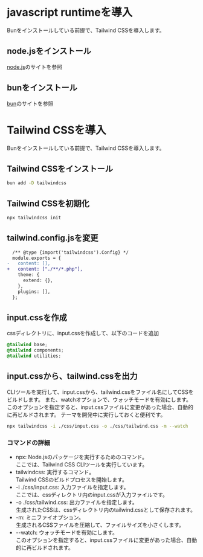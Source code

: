 # javascript runtimeを導入

Bunをインストールしている前提で、Tailwind CSSを導入します。

## node.jsをインストール

[node.js](https://nodejs.org/)のサイトを参照

## bunをインストール

[bun](https://bun.sh/)のサイトを参照

# Tailwind CSSを導入

Bunをインストールしている前提で、Tailwind CSSを導入します。

## Tailwind CSSをインストール

```sh
bun add -D tailwindcss
```

## Tailwind CSSを初期化

```sh
npx tailwindcss init
```

## tailwind.config.jsを変更

```diff js:tailwind.config.js
  /** @type {import('tailwindcss').Config} */
  module.exports = {
-   content: [],
+   content: ["./**/*.php"],
    theme: {
      extend: {},
    },
    plugins: [],
  };
```

## input.cssを作成

cssディレクトリに、input.cssを作成して、以下のコードを追加

```css:css/input.css
@tailwind base;
@tailwind components;
@tailwind utilities;
```

## input.cssから、tailwind.cssを出力

CLIツールを実行して、input.cssから、tailwind.cssをファイル名にしてCSSをビルドします。
また、watchオプションで、ウォッチモードを有効にします。
このオプションを指定すると、input.cssファイルに変更があった場合、自動的に再ビルドされます。
テーマを開発中に実行しておくと便利です。

```sh
npx tailwindcss -i ./css/input.css -o ./css/tailwind.css -m --watch
```

### コマンドの詳細

- npx: Node.jsのパッケージを実行するためのコマンド。  
  ここでは、Tailwind CSS CLIツールを実行しています。
- tailwindcss: 実行するコマンド。  
  Tailwind CSSのビルドプロセスを開始します。
- -i ./css/input.css: 入力ファイルを指定します。  
  ここでは、cssディレクトリ内のinput.cssが入力ファイルです。
- -o ./css/tailwind.css: 出力ファイルを指定します。  
  生成されたCSSは、cssディレクトリ内のtailwind.cssとして保存されます。
- -m: ミニファイオプション。  
  生成されるCSSファイルを圧縮して、ファイルサイズを小さくします。
- --watch: ウォッチモードを有効にします。  
  このオプションを指定すると、input.cssファイルに変更があった場合、自動的に再ビルドされます。
